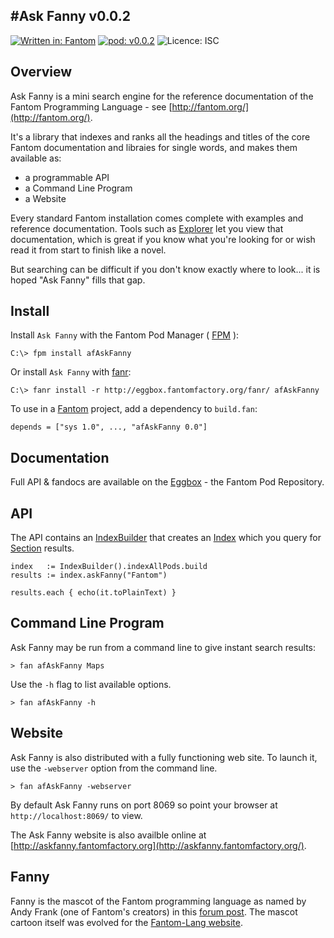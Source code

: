 #Ask Fanny v0.0.2
---

[![Written in: Fantom](http://img.shields.io/badge/written%20in-Fantom-lightgray.svg)](http://fantom-lang.org/)
[![pod: v0.0.2](http://img.shields.io/badge/pod-v0.0.2-yellow.svg)](http://www.fantomfactory.org/pods/afAskFanny)
![Licence: ISC](http://img.shields.io/badge/licence-ISC-blue.svg)

## Overview

Ask Fanny is a mini search engine for the reference documentation of the Fantom Programming Language - see [http://fantom.org/](http://fantom.org/).

It's a library that indexes and ranks all the headings and titles of the core Fantom documentation and libraies for single words, and makes them available as:

- a programmable API
- a Command Line Program
- a Website

Every standard Fantom installation comes complete with examples and reference documentation. Tools such as [Explorer](http://eggbox.fantomfactory.org/pods/afExplorer/doc/#fandocViewer) let you view that documentation, which is great if you know what you're looking for or wish read it from start to finish like a novel.

But searching can be difficult if you don't know exactly where to look... it is hoped "Ask Fanny" fills that gap.

## Install

Install `Ask Fanny` with the Fantom Pod Manager ( [FPM](http://eggbox.fantomfactory.org/pods/afFpm) ):

    C:\> fpm install afAskFanny

Or install `Ask Fanny` with [fanr](http://fantom.org/doc/docFanr/Tool.html#install):

    C:\> fanr install -r http://eggbox.fantomfactory.org/fanr/ afAskFanny

To use in a [Fantom](http://fantom-lang.org/) project, add a dependency to `build.fan`:

    depends = ["sys 1.0", ..., "afAskFanny 0.0"]

## Documentation

Full API & fandocs are available on the [Eggbox](http://eggbox.fantomfactory.org/pods/afAskFanny/) - the Fantom Pod Repository.

## API

The API contains an [IndexBuilder](http://eggbox.fantomfactory.org/pods/afAskFanny/api/IndexBuilder) that creates an [Index](http://eggbox.fantomfactory.org/pods/afAskFanny/api/Index) which you query for [Section](http://eggbox.fantomfactory.org/pods/afAskFanny/api/Section) results.

    index   := IndexBuilder().indexAllPods.build
    results := index.askFanny("Fantom")
    
    results.each { echo(it.toPlainText) }

## Command Line Program

Ask Fanny may be run from a command line to give instant search results:

```
> fan afAskFanny Maps
```

Use the `-h` flag to list available options.

```
> fan afAskFanny -h
```

## Website

Ask Fanny is also distributed with a fully functioning web site. To launch it, use the `-webserver` option from the command line.

```
> fan afAskFanny -webserver
```

By default Ask Fanny runs on port 8069 so point your browser at `http://localhost:8069/` to view.

The Ask Fanny website is also availble online at [http://askfanny.fantomfactory.org](http://askfanny.fantomfactory.org/).

## Fanny

Fanny is the mascot of the Fantom programming language as named by Andy Frank (one of Fantom's creators) in this [forum post](http://fantom.org/forum/topic/2125#c1). The mascot cartoon itself was evolved for the [Fantom-Lang website](http://fantom-lang.org/).

